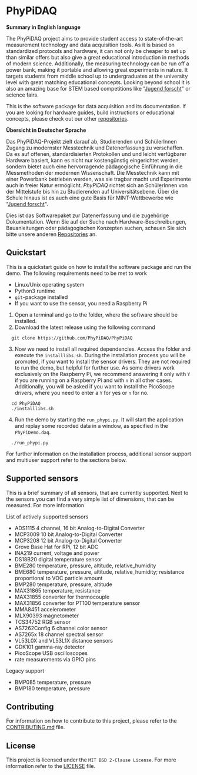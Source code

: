 # PhyPiDAQ 

**Summary in English language**

The PhyPiDAQ project aims to provide student access to state-of-the-art measurement technology and data acquisition 
tools. As it is based on standardized protocols and hardware, it can not only be cheaper to set up than similar offers 
but also give a great educational introduction in methods of modern science. Additionally, the measuring technology 
can be run off a power bank, making it portable and allowing great experiments in nature. It targets students from 
middle school up to undergraduates at the university level with great matching educational concepts. Looking beyond 
school it is also an amazing base for STEM based competitions like 
"[Jugend forscht](https://www.jugend-forscht.de/information-in-english.html)" or science fairs.     

This is the software package for data acquisition and its documentation. If you are looking for hardware guides, build 
instructions or educational concepts, please check out our other [repositories](https://github.com/PhyPiDAQ).

**Übersicht in Deutscher Sprache**

Das PhyPiDAQ-Projekt zielt darauf ab, Studierenden und SchülerInnen Zugang zu modernster Messtechnik und Datenerfassung
zu verschaffen. Da es auf offenen, standardisierten Protokollen und und leicht verfügbarer Hardware basiert, kann es 
nicht nur kostengünstig eingerichtet werden, sondern bietet auch eine hervorragende pädagogische Einführung in die 
Messmethoden der modernen Wissenschaft. Die Messtechnik kann mit einer Powerbank betrieben werden, was sie tragbar macht
und Experimente auch in freier Natur ermöglicht. *PhyPiDAQ* richtet sich an SchülerInnen von der Mittelstufe bis hin zu
Studierenden auf Universitätsebene. Über die Schule hinaus ist es auch eine gute Basis für MINT-Wettbewerbe wie 
"[Jugend forscht](https://www.jugend-forscht.de/)".     

Dies ist das Softwarepaket zur Datenerfassung und die zugehörige Dokumentation. Wenn Sie auf der Suche nach 
Hardware-Beschreibungen, Bauanleitungen oder pädagogischen Konzepten suchen, schauen Sie sich bitte unsere anderen 
[Repositories](https://github.com/PhyPiDAQ) an.

## Quickstart
This is a quickstart guide on how to install the software package and run the demo. 
The following requirements need to be met to work 

 - Linux/Unix operating system
 - Python3 runtime
 - `git`-package installed
 - If you want to use the sensor, you need a Raspberry Pi

1. Open a terminal and go to the folder, where the software should be installed.
2. Download the latest release using the following command
```shell
  git clone https://github.com/PhyPiDAQ/PhyPiDAQ
```
3. Now we need to install all required dependencies. Access the folder and execute the `installlibs.sh`. During the 
   installation process you will be promoted, if you want to install the sensor drivers. They are not required to run 
   the demo, but helpful for further use. As some drivers work exclusively on the Raspberry Pi, we recommend answering 
   it only with `Y` if you are running on a Raspberry Pi and with `n` in all other cases. 
   Additionally, you will be asked if you want to install the PicoScope drivers, where you need to enter a `Y` for yes 
   or `n` for no.
```shell
  cd PhyPiDAQ
  ./installlibs.sh
```
4. Run the demo by starting the `run_phypi.py`. It will start the application and replay some recorded data in a window,
   as specified in the `PhyPiDemo.daq`.
```shell
  ./run_phypi.py
```

For further information on the installation process, additional sensor support and multiuser support refer to the 
sections below. 

## Supported sensors
This is a brief summary of all sensors, that are currently supported. Next to the sensors you can find a very simple 
list of dimensions, that can be measured. For more information  

List of actively supported sensors
- ADS1115 4 channel, 16 bit Analog-to-Digital Converter
- MCP3009 10 bit Analog-to-Digital Converter
- MCP3208 12 bit Analog-to-Digital Converter
- Grove Base Hat for RPi, 12 bit ADC 
- INA219 current, voltage and power
- DS18B20 digital temperature sensor
- BME280 temperature, pressure, altitude, relative_humidity
- BME680 temperature, pressure, altitude, relative_humidity; resistance proportional to VOC particle amount
- BMP280 temperature, pressure, altitude
- MAX31865 temperature, resistance
- MAX31855 converter for thermocouple 
- MAX31856 converter for PT100 temperature sensor
- MMA8451 accelerometer
- MLX90393 magnetometer 
- TCS34752 RGB sensor
- AS7262Config 6 channel color sensor
- AS7265x 18 channel spectral sensor
- VL53L0X and VL53L1X distance sensors
- GDK101 gamma-ray detector 
- PicoScope USB oscilloscopes 
- rate measurements via GPIO pins

Legacy support
- BMP085 temperature, pressure
- BMP180 temperature, pressure

## Contributing

For information on how to contribute to this project, please refer to the [CONTRIBUTING.md](CONTRIBUTING.md) file.

## License

This project is licensed under the `MIT BSD 2-Clause License`. For more information refer to the [LICENSE](LICENSE) 
file.